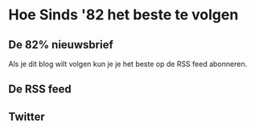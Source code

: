 # Hoe Sinds '82 het beste te volgen

## De 82% nieuwsbrief

Als je dit blog wilt volgen kun je je het beste op de RSS feed abonneren.

## De RSS feed

## Twitter

